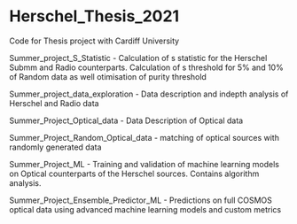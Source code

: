 # Herschel_Thesis_2021
Code for Thesis project with Cardiff University


Summer_project_S_Statistic - Calculation of s statistic for the Herschel Submm and Radio counterparts. Calculation of s threshold for 5% and 10% of Random data as well otimisation of purity threshold

Summer_project_data_exploration - Data description and indepth analysis of Herschel and Radio data

Summer_Project_Optical_data - Data Description of Optical data

Summer_Project_Random_Optical_data - matching of optical sources with randomly generated data

Summer_Project_ML - Training and validation of machine learning models on Optical counterparts of the Herschel sources. Contains algorithm analysis.

Summer_Project_Ensemble_Predictor_ML - Predictions on full COSMOS optical data using advanced machine learning models and custom metrics
